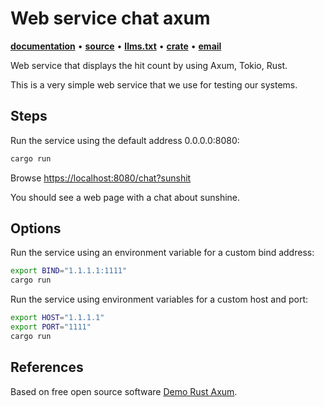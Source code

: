# Web service chat axum

**[documentation](https://docs.rs/web-service-chat-axum/)**
•
**[source](https://github.com/joelparkerhenderson/web-service-chat-axum/)**
•
**[llms.txt](https://raw.githubusercontent.com/joelparkerhenderson/web-service-chat-axum/refs/heads/main/llms.txt)**
•
**[crate](https://crates.io/crates/web-service-chat-axum)**
•
**[email](mailto:joel@joelparkerhenderson.com)**

Web service that displays the hit count by using Axum, Tokio, Rust.

This is a very simple web service that we use for testing our systems.

## Steps

Run the service using the default address 0.0.0.0:8080:

```sh
cargo run
```

Browse <https://localhost:8080/chat?sunshit>

You should see a web page with a chat about sunshine.

## Options

Run the service using an environment variable for a custom bind address:

```sh
export BIND="1.1.1.1:1111"
cargo run
```

Run the service using environment variables for a custom host and port:

```sh
export HOST="1.1.1.1"
export PORT="1111"
cargo run
```

## References

Based on free open source software [Demo Rust Axum](https://github.com/joelparkerhenderson/demo-rust-axum).
